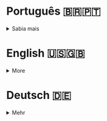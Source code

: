 # Português 🇧🇷🇵🇹

<details>
  <summary>
    Sabia mais
  </summary>
  
  # TrybeWarts
Projeto da [Trybe](https://www.betrybe.com/) - Bloco 9 - Aplicação que simula um carrinho de compras com HTML, CSS e JavaScript.

## 💻 Projeto

<details>
  <summary><strong>🏆 Meu desempenho</strong></summary><br />

  <img src="project-infos/requisitos-do-shopping-cart.png"/>
</details>
  
<details>
  <summary><strong>🖼️ Gif do projeto</strong></summary><br />

  <div>
    <img src="project-infos/shopping-cart.gif"/>
  </div>
  <div>
    <img height="400px"src="project-infos/shopping-cart-mobile.gif"/>
  <div/>
</details>

## 🚀 Tecnologias
> Este projeto foi desenvolvido com:

- HTML
- CSS
- JavaScript ES6
- Jest

## 📌 Habilidades
> Habilidades desenvolvidas:

- Fazer requisições a uma API (Application Programming Interface) do Mercado Livre;
- Utilizar conhecimentos sobre JavaScript, CSS e HTML;
- Trabalhar com funções assíncronas;
- Implementar testes unitários.

## ⬇️ Instalando dependências

```bash
npm install
``` 

## 🧪 Executando os testes

```bash
npm test
npm run test:coverage
```
  
## Time de desenvolvimento
> Projeto individual:
  <img height="100px" width="100px" src="https://avatars.githubusercontent.com/u/67388710?v=4"/>

## 💬 Contatos

<div align="center" style="display: inline_block">
  <a href="https://rabeloguedes.github.io" target="_blank">
    <img height="28rem" src="https://img.shields.io/badge/my_portfolio-3fc337?style=for-the-badge" target="_blank">
  </a> 
  <a href="https://www.linkedin.com/in/al%C3%AA-emmanuel-rabelo-guedes/" target="_blank">
    <img height="28rem" src="https://img.shields.io/badge/LinkedIn-0077B5?style=for-the-badge&logo=linkedin&logoColor=white">
  </a> 
   <a href="mailto:rabeloguedes@proton.me">
     <img src="https://img.shields.io/badge/ProtonMail-8B89CC?style=for-the-badge&logo=protonmail&logoColor=white" target="_blank">
  </a>
</div>

</details>

# English 🇺🇸🇬🇧

<details>
  <summary>
    More
  </summary>
  
  # TrybeWarts
Project from [Trybe](https://www.betrybe.com/) - Block 9 - Application, which simulates a shopping cart, build with HTML, CSS and JavaScript.

## 💻 Project

<details>
  <summary><strong>🏆 My accomplishment</strong></summary><br />

  <img src="project-infos/requisitos-do-shopping-cart.png"/>
</details>
  
<details>
  <summary><strong>🖼️ Project's Gif</strong></summary><br />

   <div>
    <img src="project-infos/shopping-cart.gif"/>
  </div>
  <div>
    <img height="400px"src="project-infos/shopping-cart-mobile.gif"/>
  <div/>
</details>

## 🚀 Technologies
> This project was developed with:

- HTML
- CSS
- JavaScript ES6
- Jest

## 📌 Skills
> Practiced skills:

- Request data through a Mercado Libre's API (Application Programming Interface);
- Use JavaScript, CSS and HTML knowledge.
- Work with asynchronous functions;
- Implement Unit Tests.
  
 ## ⬇️ Install dependencies

```bash
npm install
``` 

## 🧪 Execute tests

```bash
npm test
npm run test:coverage
```
  
## Squad
> Single Person Project:
  <img height="100px" width="100px" src="https://avatars.githubusercontent.com/u/67388710?v=4"/>

## 💬 Contact

<div align="center" style="display: inline_block">
  <a href="https://rabeloguedes.github.io" target="_blank">
    <img height="28rem" src="https://img.shields.io/badge/my_portfolio-3fc337?style=for-the-badge" target="_blank">
  </a> 
  <a href="https://www.linkedin.com/in/al%C3%AA-emmanuel-rabelo-guedes/" target="_blank">
    <img height="28rem" src="https://img.shields.io/badge/LinkedIn-0077B5?style=for-the-badge&logo=linkedin&logoColor=white">
  </a> 
   <a href="mailto:rabeloguedes@proton.me">
     <img src="https://img.shields.io/badge/ProtonMail-8B89CC?style=for-the-badge&logo=protonmail&logoColor=white" target="_blank">
  </a>
</div>

</details>

# Deutsch 🇩🇪

<details>
  <summary>
    Mehr
  </summary>
  
  # TrybeWarts
Projekt von [Trybe](https://www.betrybe.com/) - Block 9 - Enkaufswagen Applikation mit HTML, CSS and JavaScript entwickelt.
  

## 💻 Projekt

<details>
  <summary><strong>🏆 Meine Leistung</strong></summary><br />

    <div>
    <img src="project-infos/shopping-cart.gif"/>
  </div>
  <div>
    <img height="400px"src="project-infos/shopping-cart-mobile.gif"/>
  <div/>
</details>
  
<details>
  <summary><strong>🖼️ Projekts Gif</strong></summary><br />

  <img src="project-infos/shopping-cart.gif"/>
</details>

## 🚀 Technologies
> Dieses Projekt wurde mit den entsprechenden Technologies hergestellt:

- HTML
- CSS
- JavaScript ES6
- Jest

## 📌 Fähigkeiten
> Ausgeübte Fähigkeiten:

- Mercado Libres API (Application Programming Interface) Asynchronous Anfoderung; 
- Benutzung von JavaScript, CSS und HTML Wissen. 
- Asynchronous Funktionenanwendung.
- Unit Tests deploy.

## ⬇️ Installieren dependencies

```bash
npm install
``` 

## 🧪 Tests Ausführung

```bash
npm test
npm run test:coverage
```
  
## Entwickungsteam
> Einer Person Projekt:
  <img height="100px" width="100px" src="https://avatars.githubusercontent.com/u/67388710?v=4"/>

## 💬 Kontakt

<div align="center" style="display: inline_block">
  <a href="https://rabeloguedes.github.io" target="_blank">
    <img height="28rem" src="https://img.shields.io/badge/my_portfolio-3fc337?style=for-the-badge" target="_blank">
  </a> 
  <a href="https://www.linkedin.com/in/al%C3%AA-emmanuel-rabelo-guedes/" target="_blank">
    <img height="28rem" src="https://img.shields.io/badge/LinkedIn-0077B5?style=for-the-badge&logo=linkedin&logoColor=white">
  </a> 
   <a href="mailto:rabeloguedes@proton.me">
     <img src="https://img.shields.io/badge/ProtonMail-8B89CC?style=for-the-badge&logo=protonmail&logoColor=white" target="_blank">
  </a>
</div>

</details>
